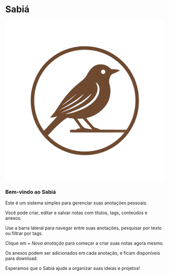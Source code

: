 # Sabiá

![Logo](img/logo.png)

### Bem-vindo ao Sabiá</h1>

Este é um sistema simples para gerenciar suas anotações pessoais.

Você pode criar, editar e salvar notas com títulos, tags, conteúdos e anexos.

Use a barra lateral para navegar entre suas anotações, pesquisar por texto ou filtrar por tags.

Clique em *+ Nova anotação* para começar a criar suas notas agora mesmo.

Os anexos podem ser adicionados em cada anotação, e ficam disponíveis para download.

Esperamos que o Sabiá ajude a organizar suas ideias e projetos!
